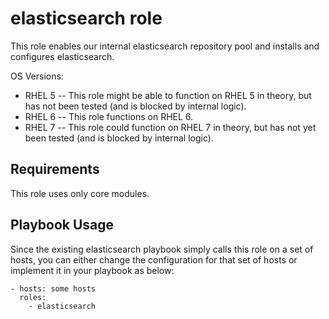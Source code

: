 elasticsearch role
=========

This role enables our internal elasticsearch repository pool and installs and configures elasticsearch.

OS Versions:
- RHEL 5
-- This role might be able to function on RHEL 5 in theory, but has not been tested (and is blocked by internal logic).
- RHEL 6
-- This role functions on RHEL 6.
- RHEL 7
-- This role could function on RHEL 7 in theory, but has not yet been tested (and is blocked by internal logic).

Requirements
------------

This role uses only core modules.

                                                    
Playbook Usage
----------------

Since the existing elasticsearch playbook simply calls this role on a set of hosts, you can either change the configuration for that set of hosts or implement it in your playbook as below:

    - hosts: some hosts
      roles:
        - elasticsearch



